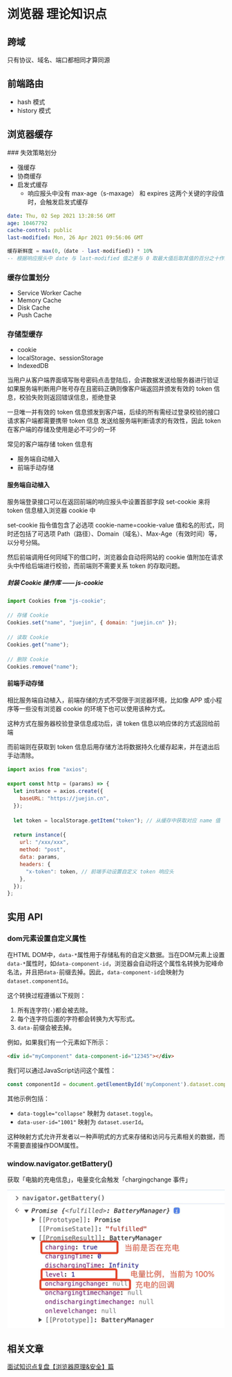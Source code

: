 # 浏览器 理论知识点

## 跨域

只有协议、域名、端口都相同才算同源

## 前端路由

- hash 模式
- history 模式

## 浏览器缓存

<script setup>
</script>

<XmindViewer url="/browser_cache.xmind"/>
### 失效策略划分

- 强缓存
- 协商缓存
- 启发式缓存
  - 响应报头中没有 max-age（s-maxage） 和 expires 这两个关键的字段值时，会触发启发式缓存

```yaml
date: Thu, 02 Sep 2021 13:28:56 GMT
age: 10467792
cache-control: public
last-modified: Mon, 26 Apr 2021 09:56:06 GMT
```

```sql
缓存新鲜度 = max(0,（date - last-modified)) * 10%
-- 根据响应报头中 date 与 last-modified 值之差与 0 取最大值后取其值的百分之十作为缓存时间。
```

### 缓存位置划分

- Service Worker Cache
- Memory Cache
- Disk Cache
- Push Cache

### 存储型缓存

- cookie
- localStorage、sessionStorage
- IndexedDB

当用户从客户端界面填写账号密码点击登陆后，会讲数据发送给服务器进行验证  
如果服务端判断用户账号存在且密码正确则像客户端返回并颁发有效的 token 信息，校验失败则返回错误信息，拒绝登录

一旦唯一并有效的 token 信息颁发到客户端，后续的所有需经过登录校验的接口请求客户端都需要携带 token 信息
发送给服务端判断请求的有效性，因此 token 在客户端的存储及使用是必不可少的一环

常见的客户端存储 token 信息有

- 服务端自动植入
- 前端手动存储

#### 服务端自动植入

服务端登录接口可以在返回前端的响应报头中设置首部字段 set-cookie 来将 token 信息植入浏览器 cookie 中

set-cookie 指令值包含了必选项 cookie-name=cookie-value 值和名的形式，同时还包括了可选项 Path（路径）、Domain（域名）、Max-Age（有效时间）等，以分号分隔。

然后前端调用任何同域下的借口时，浏览器会自动将网站的 cookie 值附加在请求头中传给后端进行校验，而前端则不需要关系 token 的存取问题。

##### 封装 Cookie 操作库 —— js-cookie

```js
import Cookies from "js-cookie";

// 存储 Cookie
Cookies.set("name", "juejin", { domain: "juejin.cn" });

// 读取 Cookie
Cookies.get("name");

// 删除 Cookie
Cookies.remove("name");
```

#### 前端手动存储

相比服务端自动植入，前端存储的方式不受限于浏览器环境，比如像 APP 或小程序等一些没有浏览器 cookie 的环境下也可以使用该种方式。

这种方式在服务器校验登录信息成功后，讲 token 信息以响应体的方式返回给前端

而前端则在获取到 token 信息后用存储方法将数据持久化缓存起来，并在退出后手动清除。

```js
import axios from "axios";

export const http = (params) => {
  let instance = axios.create({
    baseURL: "https://juejin.cn",
  });

  let token = localStorage.getItem("token"); // 从缓存中获取对应 name 值

  return instance({
    url: "/xxx/xxx",
    method: "post",
    data: params,
    headers: {
      "x-token": token, // 前端手动设置自定义 token 响应头
    },
  });
};
```

## 实用 API    

### dom元素设置自定义属性

在HTML DOM中，`data-*`属性用于存储私有的自定义数据。当在DOM元素上设置`data-*`属性时，如`data-component-id`，浏览器会自动将这个属性名转换为驼峰命名法，并且把`data-`前缀去掉。因此，`data-component-id`会映射为`dataset.componentId`。

这个转换过程遵循以下规则：
1. 所有连字符(`-`)都会被去除。
2. 每个连字符后面的字符都会转换为大写形式。
3. `data-`前缀会被去掉。

例如，如果我们有一个元素如下所示：
```html
<div id="myComponent" data-component-id="12345"></div>
```

我们可以通过JavaScript访问这个属性：
```javascript
const componentId = document.getElementById('myComponent').dataset.componentId; // "12345"
```

其他示例包括：
- `data-toggle="collapse"` 映射为 `dataset.toggle`。
- `data-user-id="1001"` 映射为 `dataset.userId`。

这种映射方式允许开发者以一种声明式的方式来存储和访问与元素相关的数据，而不需要直接操作DOM属性。 


### window.navigator.getBattery()

获取「电脑的充电信息」，电量变化会触发「chargingchange 事件」

![获取设备电量](/image/browser/getBattery.jpg)

## 相关文章

[面试知识点复盘【浏览器原理&安全】篇](https://juejin.cn/post/7168637354536599559#heading-102)

